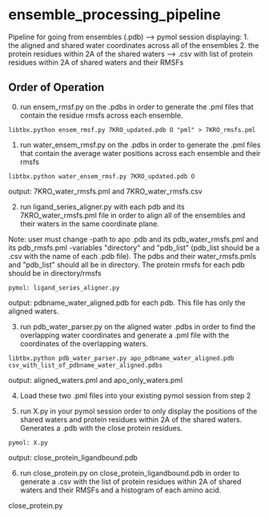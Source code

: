 # ensemble_processing_pipeline

Pipeline for going from ensembles (.pdb) --> pymol session displaying: 1. the aligned and shared water coordinates across all of the ensembles 2. the protein residues within 2A of the shared waters --> .csv with list of protein residues within 2A of shared waters and their RMSFs

## Order of Operation

0. run ensem_rmsf.py on the .pdbs in order to generate the .pml files that contain the residue rmsfs across each ensemble. 


```
libtbx.python ensem_rmsf.py 7KRO_updated.pdb O "pml" > 7KRO_rmsfs.pml
```

1. run water_ensem_rmsf.py on the .pdbs in order to generate the .pml files that contain the average water positions across each ensemble and their rmsfs

```
libtbx.python water_ensem_rmsf.py 7KRO_updated.pdb O
```

output: 7KRO_water_rmsfs.pml and 7KRO_water_rmsfs.csv

2. run ligand_series_aligner.py with each pdb and its 7KRO_water_rmsfs.pml file in order to align all of the ensembles and their waters in the same coordinate plane. 

Note: user must change
  -path to apo .pdb and its pdb_water_rmsfs.pml and its pdb_rmsfs.pml
  -variables "directory" and "pdb_list" (pdb_list should be a .csv with the name of each .pdb file). The pdbs and their water_rmsfs.pmls and "pdb_list" should all be in directory. The protein rmsfs for each pdb should be in directory/rmsfs

```
pymol: ligand_series_aligner.py 
```

output: pdbname_water_aligned.pdb for each pdb. This file has only the aligned waters.

3. run pdb_water_parser.py on the aligned water .pdbs in order to find the overlapping water coordinates and generate a .pml file with the coordinates of the overlapping waters. 

```
libtbx.python pdb_water_parser.py apo_pdbname_water_aligned.pdb csv_with_list_of_pdbname_water_aligned.pdbs
```

output: aligned_waters.pml and apo_only_waters.pml

4. Load these two .pml files into your existing pymol session from step 2 

5. run X.py in your pymol session order to only display the positions of the shared waters and protein residues within 2A of the shared waters. Generates a .pdb with the close protein residues.


```
pymol: X.py
```
output: close_protein_ligandbound.pdb

6. run close_protein.py on close_protein_ligandbound.pdb in order to generate a .csv with the list of protein residues within 2A of shared waters and their RMSFs and a histogram of each amino acid. 

close_protein.py 






